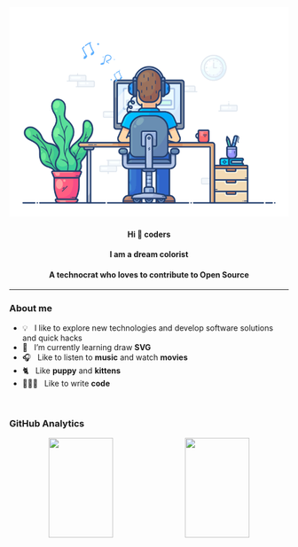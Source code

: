 <div align="center" width="100%">
  <img src="https://github.com/songjianet/songjianet/blob/main/images/working.gif" width="550" />

  #### Hi 👋 coders
  #### I am a dream colorist
  #### A technocrat who loves to contribute to Open Source
</div>

---

### About me

- 💡 &nbsp;&nbsp;I like to explore new technologies and develop software solutions and quick hacks
- 📖 &nbsp;&nbsp;I’m currently learning draw **SVG**
- 🎧 &nbsp;&nbsp;Like to listen to **music** and watch **movies**
- 🐈‍ &nbsp;&nbsp;Like **puppy** and **kittens**
- 🧑🏻‍💻 &nbsp;&nbsp;Like to write **code**
<!-- - ⛏ &nbsp;&nbsp;Recently addicted to **blockchain** and **digital cryptocurrency** -->
<!-- 📝 &nbsp;&nbsp;See my [**Curriculum Vitae**](https://) to get more info.-->

<br />

### GitHub Analytics

<div align="center">
  <img height="180em" width="48%" src="https://github-readme-stats.vercel.app/api?username=echorenyuan&show_icons=true&theme=vue&include_all_commits=true&count_private=true"/>
  <img height="180em" width="48%" src="https://github-readme-stats.vercel.app/api/top-langs/?username=echorenyuan&layout=compact&langs_count=8&theme=vue"/>
</p>